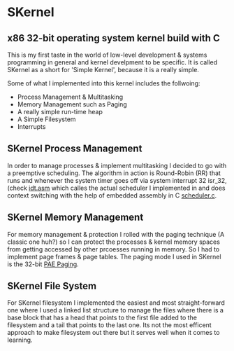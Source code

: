 # SKernel
## x86 32-bit operating system kernel build with C

This is my first taste in the world of low-level development & systems programming in general and kernel develpment to be specific.
It is called SKernel as a short for 'Simple Kernel', because it is a really simple.

Some of what I implemented into this kernel includes the follwoing:

* Process Management & Multitasking
* Memory Management such as Paging
* A really simple run-time heap
* A Simple Filesystem
* Interrupts

## SKernel Process Management
In order to manage processes & implement multitasking I decided to go with a preemptive scheduling. The algorithm in action is 
Round-Robin (RR) that runs and whenever the system timer goes off via system interrupt 32 isr_32, (check [idt.asm](https://github.com/OmarAzizi/SKernel/blob/main/idt.asm) 
which calles the actual scheduler I implemented in and does context switching with the help of embedded assembly in C [scheduler.c](https://github.com/OmarAzizi/SKernel/blob/main/scheduler.c).


## SKernel Memory Management
For memory management & protection I rolled with the paging technique (A classic one huh?) so I can protect the processes & kernel
memory spaces from getting accessed by other prcoesses running in memory. So I had to implement page frames & page tables. The paging
mode I used in SKernel is the 32-bit [PAE Paging](https://learn.microsoft.com/en-us/previous-versions/windows/it-pro/windows-server-2003/cc736309(v=ws.10)?redirectedfrom=MSDN).

## SKernel File System
For SKernel filesystem I implemented the easiest and most straight-forward one where I used a linked list structure to manage the files
where there is a base block that has a head that points to the first file added to the filesystem and a tail that points to the last one.
Its not the most efficent approach to make filesystem out there but it serves well when it comes to learning.

